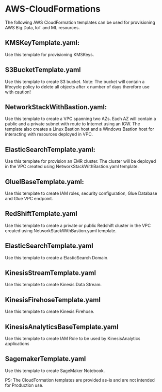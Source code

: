 # AWS-CloudFormations
The following AWS CloudFormation templates can be used for provisioning AWS Big Data, IoT and ML resources.

## KMSKeyTemplate.yaml:
Use this template for provisioning KMSKeys. 

## S3BucketTemplate.yaml
Use this template to create S3 bucket. 
Note: The bucket will contain a lifecycle policy to delete all objects after x number of days therefore use with caution!

## NetworkStackWithBastion.yaml:
Use this template to create a VPC spanning two AZs. Each AZ will contain a public and a private subnet with route to Internet using an IGW.
The template also creates a Linux Bastion host and a Windows Bastion host for interacting with resources deployed in VPC.

## ElasticSearchTemplate.yaml:
Use this template for provision an EMR cluster. The cluster will be deployed in the VPC created using NetworkStackWithBastion.yaml template.

## GlueIBaseTemplate.yaml:
Use this template to create IAM roles, security configuration, Glue Database and Glue VPC endpoint.

## RedShiftTemplate.yaml
Use this template to create a private or public Redshift cluster in the VPC created using NetworkStackWithBastion.yaml template.

## ElasticSearchTemplate.yaml
Use this template to create a ElasticSearch Domain. 

## KinesisStreamTemplate.yaml
Use this template to create Kinesis Data Stream.

## KinesisFirehoseTemplate.yaml
Use this template to create Kinesis Firehose.

## KinesisAnalyticsBaseTemplate.yaml 
Use this template to create IAM Role to be used by KinesisAnalytics applications

## SagemakerTemplate.yaml
Use this template to create SageMaker Notebook.

PS: The CloudFormation templates are provided as-is and are not intended for Production use.
